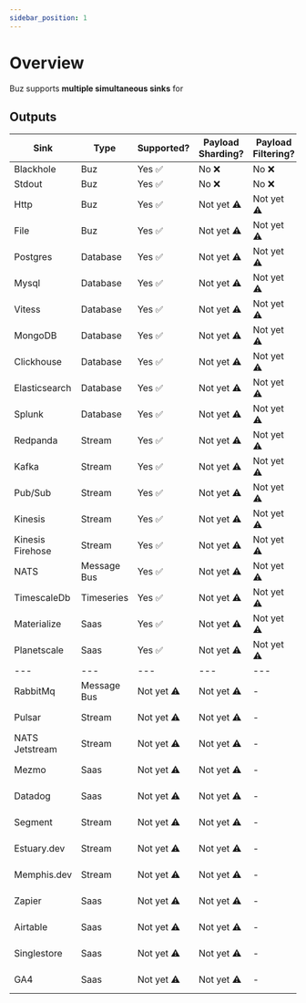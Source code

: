 ```yaml
---
sidebar_position: 1
---
```


# Overview

Buz supports **multiple simultaneous sinks** for 

## Outputs

| Sink | Type | Supported? | Payload Sharding? | Payload Filtering? | Maintainer | More Details |
| --- | --- | --- | --- | --- | --- | --- |
| Blackhole | Buz | Yes ✅ | No ❌ | No ❌ | 🐝 | **[Docs](/outputs/buz/blackhole)** |
| Stdout | Buz | Yes ✅ | No ❌ | No ❌ | 🐝 | **[Docs](/outputs/buz/stdout)** |
| Http | Buz | Yes ✅ | Not yet ⚠️ | Not yet ⚠️ | 🐝 | **[Docs](/outputs/buz/http)** |
| File | Buz | Yes ✅ | Not yet ⚠️ | Not yet ⚠️ | 🐝 | **[Docs](/outputs/buz/file)** |
| Postgres | Database | Yes ✅ | Not yet ⚠️ | Not yet ⚠️ | 🐝 | **[Docs](/outputs/database/postgres)** |
| Mysql | Database | Yes ✅ | Not yet ⚠️ | Not yet ⚠️ | 🐝 | **[Docs](/outputs/database/mysql)** |
| Vitess | Database | Yes ✅ | Not yet ⚠️ | Not yet ⚠️ | 🐝 | **[Docs](/outputs/database/vitess)** |
| MongoDB | Database | Yes ✅ | Not yet ⚠️ | Not yet ⚠️ | 🐝 | **[Docs](/outputs/database/mongo)** |
| Clickhouse | Database | Yes ✅ | Not yet ⚠️ | Not yet ⚠️ | 🐝 | **[Docs](/outputs/database/clickhouse)** |
| Elasticsearch | Database | Yes ✅ | Not yet ⚠️ | Not yet ⚠️ | 🐝 | **[Docs](/outputs/database/elasticsearch)** |
| Splunk | Database | Yes ✅ | Not yet ⚠️ | Not yet ⚠️ | 🐝 | **[Docs](/outputs/database/splunk)** |
| Redpanda | Stream | Yes ✅ | Not yet ⚠️ | Not yet ⚠️ | 🐝 | **[Docs](/outputs/stream/redpanda)** |
| Kafka | Stream | Yes ✅ | Not yet ⚠️ | Not yet ⚠️ | 🐝 | **[Docs](/outputs/stream/kafka)** |
| Pub/Sub | Stream | Yes ✅ | Not yet ⚠️ | Not yet ⚠️ | 🐝 | **[Docs](/outputs/stream/pubsub)** |
| Kinesis | Stream | Yes ✅ | Not yet ⚠️ | Not yet ⚠️ | 🐝 | **[Docs](/outputs/stream/kinesis)** |
| Kinesis Firehose | Stream | Yes ✅ | Not yet ⚠️ | Not yet ⚠️ | 🐝 | **[Docs](/outputs/stream/kinesis-firehose)** |
| NATS | Message Bus | Yes ✅ | Not yet ⚠️ | Not yet ⚠️ | 🐝 | **[Docs](/outputs/stream/nats)** |
| TimescaleDb | Timeseries | Yes ✅ | Not yet ⚠️ | Not yet ⚠️ | 🐝 | **[Docs](/outputs/timeseries/timescaledb)** |
| Materialize | Saas | Yes ✅ | Not yet ⚠️ | Not yet ⚠️ | 🐝 | **[Docs](/outputs/saas/materialize)** |
| Planetscale | Saas | Yes ✅ | Not yet ⚠️ | Not yet ⚠️ | 🐝 | **[Docs](/outputs/saas/planetscale)** |
| --- | --- | --- | --- | --- | --- |
| RabbitMq | Message Bus | Not yet ⚠️| Not yet ⚠️ | - | This could be you. |
| Pulsar | Stream | Not yet ⚠️  | Not yet ⚠️ | -| This could be you. |
| NATS Jetstream | Stream | Not yet ⚠️  | Not yet ⚠️ | -| This could be you. |
| Mezmo | Saas | Not yet ⚠️  | Not yet ⚠️ | -| This could be you. |
| Datadog | Saas | Not yet ⚠️  | Not yet ⚠️ | -| This could be you. |
| Segment | Stream | Not yet ⚠️  | Not yet ⚠️ | -| This could be you. |
| Estuary.dev | Stream | Not yet ⚠️  | Not yet ⚠️ | -| This could be you. |
| Memphis.dev | Stream | Not yet ⚠️  | Not yet ⚠️ | -| This could be you. |
| Zapier | Saas | Not yet ⚠️  | Not yet ⚠️ | -| This could be you. |
| Airtable | Saas | Not yet ⚠️  | Not yet ⚠️ | -| This could be you. |
| Singlestore | Saas | Not yet ⚠️  | Not yet ⚠️ | -| This could be you. |
| GA4 | Saas | Not yet ⚠️  | Not yet ⚠️ | -| This could be you. |
